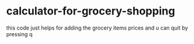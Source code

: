 # calculator-for-grocery-shopping
this code just helps for adding the grocery items prices and u can quit by pressing q
